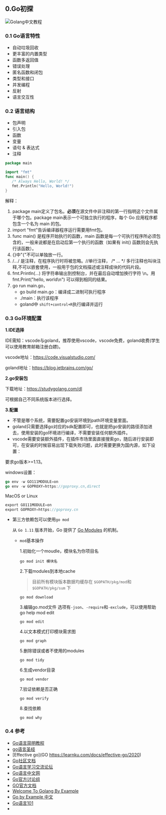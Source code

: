 ## 0.Go初探

![Golang中文教程](https://geektutu.com/post/quick-golang/golang.jpg)

###  0.1 Go语言特性

- 自动垃圾回收
- 更丰富的内置类型
- 函数多返回值
- 错误处理
- 匿名函数和闭包
- 类型和接口
- 并发编程
- 反射
- 语言交互性
  
### 0.2 语言结构
- 包声明
- 引入包
- 函数
- 变量
- 语句 & 表达式
- 注释

```go
package main

import "fmt"
func main() {
   /* Always Hello, World! */
   fmt.Println("Hello, World!")
}
```
解释：
1. package main定义了包名。**必须**在源文件中非注释的第一行指明这个文件属于哪个包。package main表示一个可独立执行的程序，每个 Go 应用程序都包含一个名为 main 的包。
2. import "fmt"告诉编译器程序运行需要用fmt包。
3. func main() 是程序开始执行的函数，main 函数是每一个可执行程序所必须包含的，一般来说都是在启动后第一个执行的函数（如果有 init() 函数则会先执行该函数）。
4. {}中"{"不可以单独放一行。
5. /*...*/ 是注释，在程序执行时将被忽略。//单行注释， /* ... */ 多行注释也叫块注释,不可以嵌套使用，一般用于包的文档描述或注释成块的代码片段。
6. fmt.Println(...) 将字符串输出到控制台，并在最后自动增加换行字符 \n。用 fmt.Print("hello, world\n") 可以得到相同的结果。
7. go run main.go，
   - go build main.go：编译成二进制可执行程序
   - ./main：执行该程序
   - goland中 `shift+control+R`执行编译并运行

### 0.3 Go环境配置

**1.IDE选择**

IDE需知：vscode与goland，推荐使用vscode，vscode免费，goland收费(学生可以使用教育邮箱注册白嫖)。

vscode地址：https://code.visualstudio.com/

goland地址：https://blog.jetbrains.com/go/

**2.go安装包**

下载地址：https://studygolang.com/dl

可根据自己不同系统版本进行选择。

**3.配置**

- 不管是哪个系统，需要配置go安装环境到path环境变量里面。
- goland只需要选择go对应的sdk配置即可，也就是把go安装的路径添加进去，使用安装的go环境进行编译，不需要安装任何额外插件。
- vscode需要安装额外插件，在插件市场里面直接搜索go，随后进行安装即可，在安装的时候容易出现下载失败问题，此时需要更换为国内源，如下设置：

要求go版本>=1.13。

windows设置：

```go
go env -w GO111MODULE=on
go env -w GOPROXY=https://goproxy.cn,direct
```

MacOS or Linux

```go
export GO111MODULE=on
export GOPROXY=https://goproxy.cn
```

- 第三方依赖包可以使用`go mod`

  从 `Go 1.11` 版本开始，Go 提供了 [Go Modules](https://github.com/golang/go/wiki/Modules) 的机制。 

  - `mod`基本操作

    1.初始化一个moudle，模块名为你项目名

    ```text
    go mod init 模块名
    ```

    2.下载modules到本地cache

    > 目前所有模块版本数据均缓存在 `$GOPATH/pkg/mod`和 `$GOPATH/pkg/sum` 下

    ```text
    go mod download
    ```

    3.编辑go.mod文件 选项有`-json`、`-require`和`-exclude`，可以使用帮助go help mod edit

    ```text
    go mod edit
    ```

    4.以文本模式打印模块需求图

    ```text
    go mod graph
    ```

    5.删除错误或者不使用的modules

    ```text
    go mod tidy
    ```

    6.生成vendor目录

    ```text
    go mod vendor
    ```

    7.验证依赖是否正确

    ```text
    go mod verify
    ```

    8.查找依赖

    ```text
    go mod why
    ```

### 0.4 参考

- [Go语言简明教程](https://geektutu.com/post/quick-golang.html)
- [go语言圣经](https://www.kancloud.cn/hartnett/gopl-zh/126044)
- [Effective go](GO https://learnku.com/docs/effective-go/2020)
- [Go社区文档](https://learnku.com/go/docs)
- [Go语言学习交流论坛](https://gocn.vip/)
- [Go语言中文网](studygolang.com)
- [Go官方讨论组](studygolang.com)
- [GO官方文档](https://golang.org/doc/)
- [Welcome To Golang By Example](https://golangbyexample.com/)
- [Go by Example 中文](https://books.studygolang.com/gobyexample/)
- [Go语言101](https://gfw.go101.org/article/101.html)
- 

